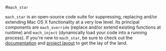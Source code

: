 #`mach_star`

`mach_star` is an open-source code suite for suppressing, replacing and/or extending Mac OS X functionality at a very low level. Its principal components are `mach_override` (replace and/or extend existing functions at runtime) and `mach_inject` (dynamically load your code into a running process). If you're new to `mach_star`, be sure to check out the [documentation](http://rentzsch.com/mach_star/#documentation) and [project layout](http://rentzsch.com/mach_star/#projectlayout) to get the lay of the land.